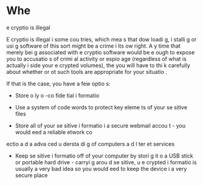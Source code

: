 [Title]: # (Qua
d le chiffreme
t est illégal)
[Order]: # (4)

# Whe
 e
cryptio
 is illegal

E
cryptio
 is illegal i
 some cou
tries, which mea
s that dow
loadi
g, i
stalli
g or usi
g software of this sort might be a crime i
 its ow
 right. A
y time that merely bei
g associated with e
cryptio
 software would be e
ough to expose you to accusatio
s of crimi
al activity or espio
age (regardless of what is actually i
side your e
crypted volumes), the
 you will have to thi
k carefully about whether or 
ot such tools are appropriate for your situatio
.

If that is the case, you have a few optio
s:

*   Store o
ly 
o
-co
fide
tial i
formatio

*   Use a system of code words to protect key eleme
ts of your se
sitive files
*   Store all of your se
sitive i
formatio
 i
 a secure webmail accou
t - you would 
eed a reliable 
etwork co

ectio
 a
d a
 adva
ced u
dersta
di
g of computers a
d I
ter
et services
*   Keep se
sitive i
formatio
 off of your computer by stori
g it o
 a USB stick or portable hard drive - carryi
g arou
d se
sitive, u
e
crypted i
formatio
 is usually a very bad idea so you would 
eed to keep the device i
 a very secure place